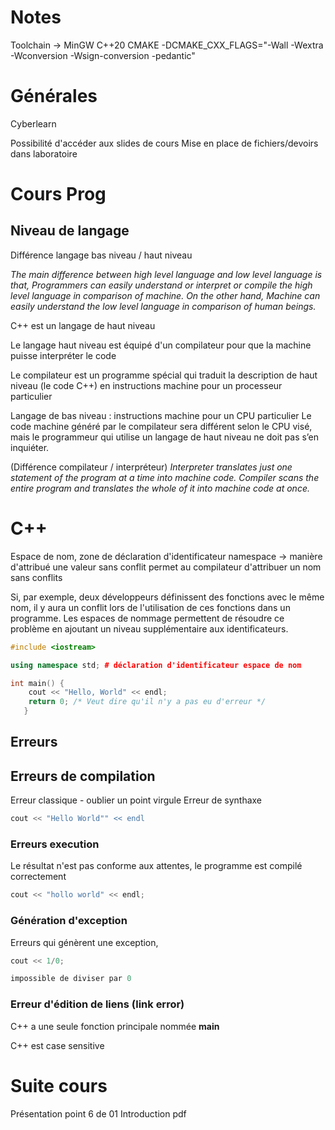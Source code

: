 # Notes
Toolchain -> MinGW
C++20
CMAKE 
-DCMAKE_CXX_FLAGS="-Wall -Wextra -Wconversion -Wsign-conversion -pedantic"

# Générales
Cyberlearn

Possibilité d'accéder aux slides de cours
Mise en place de fichiers/devoirs dans laboratoire

# Cours Prog
## Niveau de langage 
Différence langage bas niveau / haut niveau

*The main difference between high level language and low level language is that,
Programmers can easily understand or interpret or compile the high level language
in comparison of machine. 
On the other hand, Machine can easily understand the low level language in
comparison of human beings.*

C++ est un langage de haut niveau

Le langage haut niveau est équipé d'un compilateur pour que la machine puisse
interpréter le code

Le compilateur est un programme spécial qui traduit la description de haut
niveau (le code C++) en instructions machine pour un processeur particulier

Langage de bas niveau : instructions machine pour un CPU particulier
Le code machine généré par le compilateur sera différent selon le CPU visé,
mais le
programmeur qui utilise un langage de haut niveau ne doit pas s’en inquiéter.

(Différence compilateur / interpréteur)
*Interpreter translates just one statement of the program at a time into machine
code. Compiler scans the entire program and translates the whole of it into machine
code at once.*

# C++

Espace de nom, zone de déclaration d'identificateur
namespace -> manière d'attribué une valeur sans conflit
permet au compilateur d'attribuer un nom sans conflits

Si, par exemple, deux développeurs définissent des fonctions
avec le même nom, il y aura un conflit lors de l'utilisation
de ces fonctions dans un programme. Les espaces de nommage
permettent de résoudre ce problème en ajoutant un niveau supplémentaire
aux identificateurs.


```C++
#include <iostream>

using namespace std; # déclaration d'identificateur espace de nom

int main() {
    cout << "Hello, World" << endl;
    return 0; /* Veut dire qu'il n'y a pas eu d'erreur */
   }
```

## Erreurs
## Erreurs de compilation

Erreur classique - oublier un point virgule
Erreur de synthaxe 

```C++
cout << "Hello World"" << endl
```

### Erreurs execution

Le résultat n'est pas conforme aux attentes, le programme est compilé correctement
```C++
cout << "hollo world" << endl;
```

### Génération d'exception

Erreurs qui génèrent une exception, 

```C++
cout << 1/0;

impossible de diviser par 0
```

### Erreur d'édition de liens (link error)
C++ a une seule fonction principale nommée **main**

C++ est case sensitive


# Suite cours
Présentation point 6 de 01 Introduction pdf

